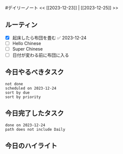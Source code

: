#デイリーノート
<< [[2023-12-23]] | [[2023-12-25]] >>
## ルーティン
- [x] 起床したら布団を畳む ✅ 2023-12-24
- [ ] Hello Chinese
- [ ] Super Chinese
- [ ] 日付が変わる前に布団に入る
## 今日やるべきタスク
```tasks
not done
scheduled on 2023-12-24
sort by due
sort by priority
```
## 今日完了したタスク
```tasks
done on 2023-12-24
path does not include Daily
```
## 今日のハイライト
